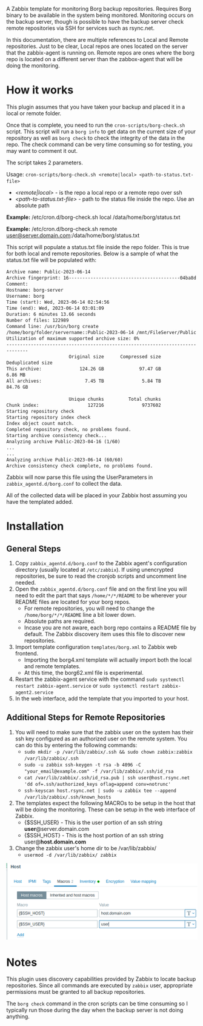 A Zabbix template for monitoring Borg backup repositories. Requires Borg binary to be available in the system being monitored. Monitoring occurs on the backup server, though is possible to have the backup server check remote repositories via SSH for services such as rsync.net.

In this documentation, there are multiple references to Local and Remote repositories. Just to be clear, Local repos are ones located on the server that the zabbix-agent is running on. Remote repos are ones where the borg repo is located on a different server than the zabbox-agent that will be doing the monitoring.

# How it works
This plugin assumes that you have taken your backup and placed it in a local or remote folder.

Once that is complete, you need to run the `cron-scripts/borg-check.sh` script. This script will run a `borg info` to get data on the current size of your repository as well as `borg check` to check the integrity of the data in the repo. The check command can be very time consuming so for testing, you may want to comment it out.

The script takes 2 parameters.

Usage: `cron-scripts/borg-check.sh <remote|local> <path-to-status.txt-file>`
 - *<remote|local>* - is the repo a local repo or a remote repo over ssh
 - *<path-to-status.txt-file>* - path to the status file inside the repo. Use an absolute path

 **Example:** /etc/cron.d/borg-check.sh local /data/home/borg/status.txt
 
 **Example:** /etc/cron.d/borg-check.sh remote user@server.domain.com:/data/home/borg/status.txt

This script will populate a status.txt file inside the repo folder. This is true for both local and remote repositories. Below is a sample of what the status.txt file will be populated with:
```
Archive name: Public-2023-06-14
Archive fingerprint: 16-----------------------------------------04ba8d
Comment: 
Hostname: borg-server
Username: borg
Time (start): Wed, 2023-06-14 02:54:56
Time (end): Wed, 2023-06-14 03:01:09
Duration: 6 minutes 13.66 seconds
Number of files: 122989
Command line: /usr/bin/borg create /home/borg/folder/servername::Public-2023-06-14 /mnt/FileServer/Public
Utilization of maximum supported archive size: 0%
------------------------------------------------------------------------------
                       Original size      Compressed size    Deduplicated size
This archive:              124.26 GB             97.47 GB              6.86 MB
All archives:                7.45 TB              5.84 TB             84.76 GB

                       Unique chunks         Total chunks
Chunk index:                  127216              9737602
Starting repository check
Starting repository index check
Index object count match.
Completed repository check, no problems found.
Starting archive consistency check...
Analyzing archive Public-2023-04-16 (1/60)
...
...
Analyzing archive Public-2023-06-14 (60/60)
Archive consistency check complete, no problems found.
```

Zabbix will now parse this file using the UserParameters in `zabbix_agentd.d/borg.conf` to collect the data.

All of the collected data will be placed in your Zabbix host assuming you have the templated added.

# Installation
## General Steps
1. Copy `zabbix_agentd.d/borg.conf` to the Zabbix agent's configuration directory (usually located at `/etc/zabbix`). If using unencrypted repositories, be sure to read the cronjob scripts and uncomment line needed.
2. Open the `zabbix_agentd.d/borg.conf` file and on the first line you will need to edit the part that says `/home/*/*/README` to be wherever your README files are located for your borg repos.
   - For remote repositories, you will need to change the `/home/borg/*/*/README` line a bit lower down.
   - Absolute paths are required.
	- Incase you are not aware, each borg repo contains a README file by default. The Zabbix discovery item uses this file to discover new repositories.
3. Import template configuration `templates/borg.xml` to Zabbix web frontend.
   - Importing the borg4.xml template will actually import both the local and remote templates.
   - At this time, the borg62.xml file is experimental.
4. Restart the zabbix-agent service with the command `sudo systemctl restart zabbix-agent.service` or `sudo systemctl restart zabbix-agent2.service`
5. In the web interface, add the template that you imported to your host.

## Additional Steps for Remote Repositories
1. You will need to make sure that the zabbix user on the system has their ssh key configured as an authorized user on the remote system. You can do this by entering the following commands:
   - `sudo mkdir -p /var/lib/zabbix/.ssh && sudo chown zabbix:zabbix /var/lib/zabbix/.ssh`
   - `sudo -u zabbix ssh-keygen -t rsa -b 4096 -C "your_email@example.com" -f /var/lib/zabbix/.ssh/id_rsa`
   - `cat /var/lib/zabbix/.ssh/id_rsa.pub | ssh user@host.rsync.net 'dd of=.ssh/authorized_keys oflag=append conv=notrunc'`
   - `ssh-keyscan host.rsync.net | sudo -u zabbix tee --append /var/lib/zabbix/.ssh/known_hosts`
2. The templates expect the following MACROs to be setup in the host that will be doing the monitoring. These can be setup in the web interface of Zabbix.
   - {$SSH_USER} - This is the user portion of an ssh string **user**@server.domain.com
   - {$SSH_HOST} - This is the host portion of an ssh string user@**host.domain.com**
3. Change the zabbix user's home dir to be /var/lib/zabbix/
   - `usermod -d /var/lib/zabbix/ zabbix`

![macro screenshot](images/macros.png "Marcos")

# Notes
This plugin uses discovery capabilities provided by Zabbix to locate backup repositories. Since all commands are executed by `zabbix` user, appropriate permissions must be granted to all backup repositories.

The `borg check` command in the cron scripts can be time consuming so I typically run those during the day when the backup server is not doing anything.
